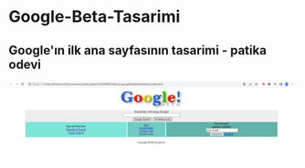 # Google-Beta-Tasarimi
## Google'ın ilk ana sayfasının tasarimi - patika odevi

![Google Beta tasarımı](https://github.com/nisayavuz/Google-Beta-Tasarimi/blob/main/img/google-beta.PNG)
